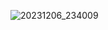 ![20231206_234009](https://github.com/Tail-R/pastelbox/assets/132870183/516be41d-18c0-42d0-8b02-ab843a8a75f8)